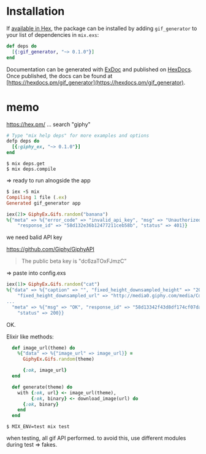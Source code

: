 # Installation

If [available in Hex](https://hex.pm/docs/publish), the package can be installed
by adding `gif_generator` to your list of dependencies in `mix.exs`:

```elixir
def deps do
  [{:gif_generator, "~> 0.1.0"}]
end
```

Documentation can be generated with [ExDoc](https://github.com/elixir-lang/ex_doc)
and published on [HexDocs](https://hexdocs.pm). Once published, the docs can
be found at [https://hexdocs.pm/gif_generator](https://hexdocs.pm/gif_generator).

# memo

https://hex.pm/ ... search "giphy"

```ruby
# Type "mix help deps" for more examples and options
defp deps do
  [{:giphy_ex, "~> 0.1.0"}]
end
```

```
$ mix deps.get
$ mix deps.compile
```

=> ready to run alnogside the app

```ruby
$ iex -S mix
Compiling 1 file (.ex)
Generated gif_generator app

iex(2)> GiphyEx.Gifs.random("banana")
%{"meta" => %{"error_code" => "invalid_api_key", "msg" => "Unauthorized",
    "response_id" => "58d132e36b12477211ceb58b", "status" => 401}}
```

we need balid API key

https://github.com/Giphy/GiphyAPI
> The public beta key is "dc6zaTOxFJmzC”

=> paste into config.exs

```ruby
iex(1)> GiphyEx.Gifs.random("cat")
%{"data" => %{"caption" => "", "fixed_height_downsampled_height" => "200",
    "fixed_height_downsampled_url" => "http://media0.giphy.com/media/CdqNOCOc8Lcw8/200_d.gif",
...
  "meta" => %{"msg" => "OK", "response_id" => "58d13342f43d8df174cf07da",
    "status" => 200}}
```

OK.

Elixir like methods:

```ruby
  def image_url(theme) do
    %{"data" => %{"image_url" => image_url}} =
      GiphyEx.Gifs.random(theme)

      {:ok, image_url}
  end

  def generate(theme) do
    with {:ok, url} <- image_url(theme),
         {:ok, binary} <- download_image(url) do
      {:ok, binary}
    end
  end
```


```
$ MIX_ENV=test mix test
```

when testing, all gif API performed.
to avoid this, use different modules during test => fakes.
